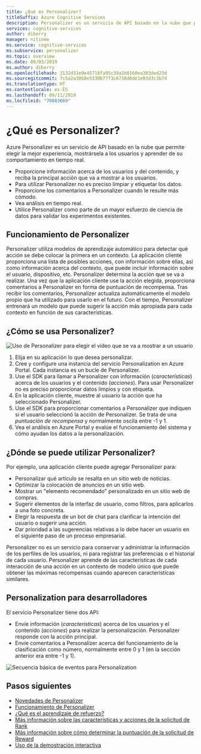 ```yaml
---
title: ¿Qué es Personalizer?
titleSuffix: Azure Cognitive Services
description: Personalizer es un servicio de API basado en la nube que permite elegir la mejor experiencia, mostrársela a los usuarios y aprender de su comportamiento en tiempo real.
services: cognitive-services
author: diberry
manager: nitinme
ms.service: cognitive-services
ms.subservice: personalizer
ms.topic: overview
ms.date: 09/03/2019
ms.author: diberry
ms.openlocfilehash: 3132d31e9e45718fa95c39a1b8160ea303ded25d
ms.sourcegitcommit: 7c5a2a3068e5330b77f3c6738d6de1e03d3c3b7d
ms.translationtype: HT
ms.contentlocale: es-ES
ms.lasthandoff: 09/11/2019
ms.locfileid: "70883669"
---
```

# <a name="what-is-personalizer"></a>¿Qué es Personalizer?

Azure Personalizer es un servicio de API basado en la nube que permite elegir la mejor experiencia, mostrársela a los usuarios y aprender de su comportamiento en tiempo real.

* Proporcione información acerca de los usuarios y del contenido, y reciba la principal acción que va a mostrar a los usuarios. 
* Para utilizar Personalizer no es preciso limpiar y etiquetar los datos.
* Proporcione los comentarios a Personalizer cuando le resulte más cómodo. 
* Vea análisis en tiempo real. 
* Utilice Personalizer como parte de un mayor esfuerzo de ciencia de datos para validar los experimentos existentes.

## <a name="how-does-personalizer-work"></a>Funcionamiento de Personalizer

Personalizer utiliza modelos de aprendizaje automático para detectar qué acción se debe colocar la primera en un contexto. La aplicación cliente proporciona una lista de posibles acciones, con información sobre ellas, así como información acerca del contexto, que puede incluir información sobre el usuario, dispositivo, etc. Personalizer determina la acción que se va a realizar. Una vez que la aplicación cliente use la acción elegida, proporciona comentarios a Personalizer en forma de puntuación de recompensa. Tras recibir los comentarios, Personalizer actualiza automáticamente el modelo propio que ha utilizado para usarlo en el futuro. Con el tiempo, Personalizer entrenará un modelo que puede sugerir la acción más apropiada para cada contexto en función de sus características.

## <a name="how-do-i-use-the-personalizer"></a>¿Cómo se usa Personalizer?

![Uso de Personalizer para elegir el vídeo que se va a mostrar a un usuario](media/what-is-personalizer/personalizer-example-highlevel.png)

1. Elija en su aplicación lo que desea personalizar.
1. Cree y configure una instancia del servicio Personalization en Azure Portal. Cada instancia es un bucle de Personalizer.
1. Use el SDK para llamar a Personalizer con información (_características_) acerca de los usuarios y el contenido (_acciones_). Para usar Personalizer no es preciso proporcionar datos limpios y con etiqueta. 
1. En la aplicación cliente, muestre al usuario la acción que ha seleccionado Personalizer.
1. Use el SDK para proporcionar comentarios a Personalizer que indiquen si el usuario seleccionó la acción de Personalizer. Se trata de una _puntuación de recompensa_ y normalmente oscila entre -1 y 1.
1. Vea el análisis en Azure Portal y evalúe el funcionamiento del sistema y cómo ayudan los datos a la personalización.

## <a name="where-can-i-use-personalizer"></a>¿Dónde se puede utilizar Personalizer?

Por ejemplo, una aplicación cliente puede agregar Personalizer para:

* Personalizar qué artículo se resalta en un sitio web de noticias.    
* Optimizar la colocación de anuncios en un sitio web.
* Mostrar un "elemento recomendado" personalizado en un sitio web de compras.
* Sugerir elementos de la interfaz de usuario, como filtros, para aplicarlos a una foto concreta.
* Elegir la respuesta de un bot de chat para clarificar la intención del usuario o sugerir una acción.
* Dar prioridad a las sugerencias relativas a lo debe hacer un usuario en el siguiente paso de un proceso empresarial.

Personalizer no es un servicio para conservar y administrar la información de los perfiles de los usuarios, ni para registrar las preferencias o el historial de cada usuario. Personalizer aprende de las características de cada interacción de una acción en un contexto de modelo único que puede obtener las máximas recompensas cuando aparecen características similares. 

## <a name="personalization-for-developers"></a>Personalization para desarrolladores

El servicio Personalizer tiene dos API:

* Envíe información (_características_) acerca de los usuarios y el contenido (_acciones_) para realizar la personalización. Personalizer responde con la acción principal.
* Envíe comentarios a Personalizer acerca del funcionamiento de la clasificación como número, normalmente entre 0 y 1 (en la sección anterior era entre -1 y 1). 

![Secuencia básica de eventos para Personalization](media/what-is-personalizer/personalization-intro.png)

## <a name="next-steps"></a>Pasos siguientes

* [Novedades de Personalizer](whats-new.md)
* [Funcionamiento de Personalizer](how-personalizer-works.md)
* [¿Qué es el aprendizaje de refuerzo?](concepts-reinforcement-learning.md)
* [Más información sobre las características y acciones de la solicitud de Rank](concepts-features.md)
* [Más información sobre cómo determinar la puntuación de la solicitud de Reward](concept-rewards.md)
* [Uso de la demostración interactiva](https://personalizationdemo.azurewebsites.net/)
